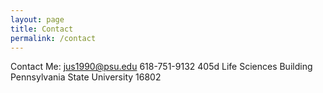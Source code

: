 ```yaml
---
layout: page
title: Contact
permalink: /contact
---
```


Contact Me:
jus1990@psu.edu
618-751-9132
405d Life Sciences Building 
Pennsylvania State University 16802
